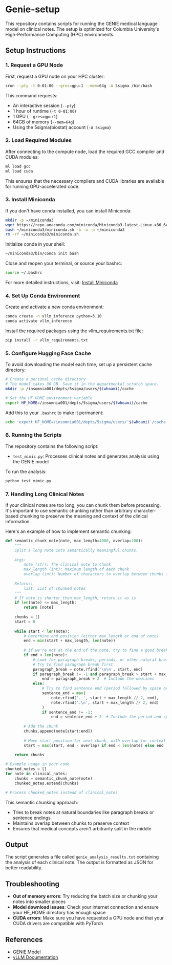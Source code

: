 # Genie-setup

This repository contains scripts for running the GENIE medical language model on clinical notes. The setup is optimized for Columbia University's High-Performance Computing (HPC) environments.

## Setup Instructions

### 1. Request a GPU Node

First, request a GPU node on your HPC cluster:

```bash
srun --pty -t 0-01:00 --gres=gpu:1 --mem=64g -A 5sigma /bin/bash
```

This command requests:
- An interactive session (`--pty`)
- 1 hour of runtime (`-t 0-01:00`)
- 1 GPU (`--gres=gpu:1`)
- 64GB of memory (`--mem=64g`)
- Using the 5sigma(biostat) account (`-A 5sigma`)

### 2. Load Required Modules

After connecting to the compute node, load the required GCC compiler and CUDA modules:

```bash
ml load gcc
ml load cuda
```

This ensures that the necessary compilers and CUDA libraries are available for running GPU-accelerated code.

### 3. Install Miniconda

If you don't have conda installed, you can install Miniconda:

```bash
mkdir -p ~/miniconda3
wget https://repo.anaconda.com/miniconda/Miniconda3-latest-Linux-x86_64.sh -O ~/miniconda3/miniconda.sh
bash ~/miniconda3/miniconda.sh -b -u -p ~/miniconda3
rm -rf ~/miniconda3/miniconda.sh
```

Initialize conda in your shell:

```bash
~/miniconda3/bin/conda init bash
```

Close and reopen your terminal, or source your bashrc:

```bash
source ~/.bashrc
```

For more detailed instructions, visit: [Install Miniconda](https://waylonwalker.com/install-miniconda/)

### 4. Set Up Conda Environment

Create and activate a new conda environment:

```bash
conda create -n vllm_inference python=3.10
conda activate vllm_inference
```

Install the required packages using the vllm_requirements.txt file:

```bash
pip install -r vllm_requirements.txt
```

### 5. Configure Hugging Face Cache

To avoid downloading the model each time, set up a persistent cache directory:

```bash
# Create a personal cache directory
# The model takes 30 GB. Save it in the departmental scratch space.
mkdir -p /insomnia001/depts/5sigma/users/$(whoami)/cache

# Set the HF_HOME environment variable
export HF_HOME=/insomnia001/depts/5sigma/users/$(whoami)/cache
```

Add this to your `.bashrc` to make it permanent:

```bash
echo 'export HF_HOME=/insomnia001/depts/5sigma/users/'$(whoami)'/cache' >> ~/.bashrc
```

### 6. Running the Scripts

The repository contains the following script:
- `test_mimic.py`: Processes clinical notes and generates analysis using the GENIE model

To run the analysis:

```bash
python test_mimic.py
```

### 7. Handling Long Clinical Notes

If your clinical notes are too long, you can chunk them before processing. It's important to use semantic chunking rather than arbitrary character-based chunking to preserve the meaning and context of the clinical information.

Here's an example of how to implement semantic chunking:

```python
def semantic_chunk_note(note, max_length=4000, overlap=200):
    """
    Split a long note into semantically meaningful chunks.
    
    Args:
        note (str): The clinical note to chunk
        max_length (int): Maximum length of each chunk
        overlap (int): Number of characters to overlap between chunks for context
    
    Returns:
        list: List of chunked notes
    """
    # If note is shorter than max_length, return it as is
    if len(note) <= max_length:
        return [note]
    
    chunks = []
    start = 0
    
    while start < len(note):
        # Determine end position (either max_length or end of note)
        end = min(start + max_length, len(note))
        
        # If we're not at the end of the note, try to find a good breaking point
        if end < len(note):
            # Look for paragraph breaks, periods, or other natural breaking points
            # Try to find paragraph break first
            paragraph_break = note.rfind('\n\n', start, end)
            if paragraph_break != -1 and paragraph_break > start + max_length // 2:
                end = paragraph_break + 2  # Include the newlines
            else:
                # Try to find sentence end (period followed by space or newline)
                sentence_end = max(
                    note.rfind('. ', start + max_length // 2, end),
                    note.rfind('.\n', start + max_length // 2, end)
                )
                if sentence_end != -1:
                    end = sentence_end + 2  # Include the period and space/newline
        
        # Add the chunk
        chunks.append(note[start:end])
        
        # Move start position for next chunk, with overlap for context
        start = max(start, end - overlap) if end < len(note) else end
    
    return chunks

# Example usage in your code
chunked_notes = []
for note in clinical_notes:
    chunks = semantic_chunk_note(note)
    chunked_notes.extend(chunks)

# Process chunked_notes instead of clinical_notes
```

This semantic chunking approach:
- Tries to break notes at natural boundaries like paragraph breaks or sentence endings
- Maintains overlap between chunks to preserve context
- Ensures that medical concepts aren't arbitrarily split in the middle

## Output

The script generates a file called `genie_analysis_results.txt` containing the analysis of each clinical note. The output is formatted as JSON for better readability.

## Troubleshooting

- **Out of memory errors**: Try reducing the batch size or chunking your notes into smaller pieces
- **Model download issues**: Check your internet connection and ensure your HF_HOME directory has enough space
- **CUDA errors**: Make sure you have requested a GPU node and that your CUDA drivers are compatible with PyTorch

## References

- [GENIE Model](https://huggingface.co/THUMedInfo/GENIE_en_8b)
- [vLLM Documentation](https://github.com/vllm-project/vllm)